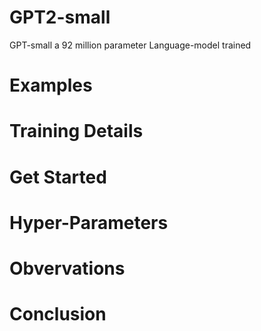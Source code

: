 # GPT2-small
GPT-small a 92 million parameter Language-model trained  



# Examples 


# Training Details 


# Get Started


# Hyper-Parameters


# Obvervations


# Conclusion
